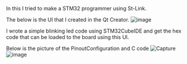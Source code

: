 In this I tried to make a STM32 programmer using St-Link.

The below is the UI that I created in the Qt Creator.
![image](https://github.com/jthapa7/QtCreatorSTM32Programmer/assets/94808559/5e49419e-05ff-45ec-813a-894e24c479ab)

I wrote a simple blinking led code using STM32CubeIDE and get the hex code that can be loaded to the board using this UI.

Below is the picture of the PinoutConfiguration and C code
![Capture](https://github.com/jthapa7/QtCreatorSTM32Programmer/assets/94808559/447e038a-7d72-4842-9d75-d1c9270e5617)
![image](https://github.com/jthapa7/QtCreatorSTM32Programmer/assets/94808559/435ad133-d0bf-45f0-808e-4be870f1a6b4)

